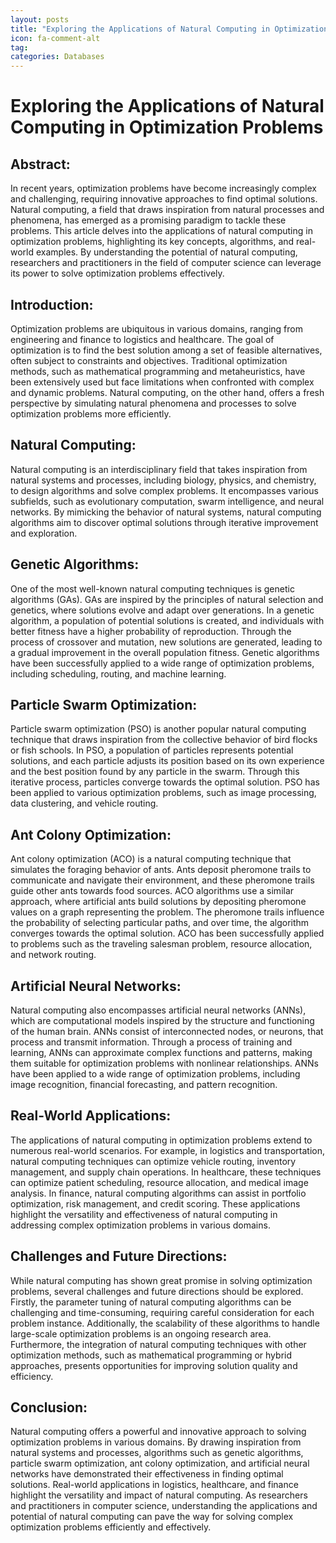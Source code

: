 ```yaml
---
layout: posts
title: "Exploring the Applications of Natural Computing in Optimization Problems"
icon: fa-comment-alt
tag:      
categories: Databases
---
```



# Exploring the Applications of Natural Computing in Optimization Problems

## Abstract:
In recent years, optimization problems have become increasingly complex and challenging, requiring innovative approaches to find optimal solutions. Natural computing, a field that draws inspiration from natural processes and phenomena, has emerged as a promising paradigm to tackle these problems. This article delves into the applications of natural computing in optimization problems, highlighting its key concepts, algorithms, and real-world examples. By understanding the potential of natural computing, researchers and practitioners in the field of computer science can leverage its power to solve optimization problems effectively.

## Introduction:
Optimization problems are ubiquitous in various domains, ranging from engineering and finance to logistics and healthcare. The goal of optimization is to find the best solution among a set of feasible alternatives, often subject to constraints and objectives. Traditional optimization methods, such as mathematical programming and metaheuristics, have been extensively used but face limitations when confronted with complex and dynamic problems. Natural computing, on the other hand, offers a fresh perspective by simulating natural phenomena and processes to solve optimization problems more efficiently.

## Natural Computing:
Natural computing is an interdisciplinary field that takes inspiration from natural systems and processes, including biology, physics, and chemistry, to design algorithms and solve complex problems. It encompasses various subfields, such as evolutionary computation, swarm intelligence, and neural networks. By mimicking the behavior of natural systems, natural computing algorithms aim to discover optimal solutions through iterative improvement and exploration.

## Genetic Algorithms:
One of the most well-known natural computing techniques is genetic algorithms (GAs). GAs are inspired by the principles of natural selection and genetics, where solutions evolve and adapt over generations. In a genetic algorithm, a population of potential solutions is created, and individuals with better fitness have a higher probability of reproduction. Through the process of crossover and mutation, new solutions are generated, leading to a gradual improvement in the overall population fitness. Genetic algorithms have been successfully applied to a wide range of optimization problems, including scheduling, routing, and machine learning.

## Particle Swarm Optimization:
Particle swarm optimization (PSO) is another popular natural computing technique that draws inspiration from the collective behavior of bird flocks or fish schools. In PSO, a population of particles represents potential solutions, and each particle adjusts its position based on its own experience and the best position found by any particle in the swarm. Through this iterative process, particles converge towards the optimal solution. PSO has been applied to various optimization problems, such as image processing, data clustering, and vehicle routing.

## Ant Colony Optimization:
Ant colony optimization (ACO) is a natural computing technique that simulates the foraging behavior of ants. Ants deposit pheromone trails to communicate and navigate their environment, and these pheromone trails guide other ants towards food sources. ACO algorithms use a similar approach, where artificial ants build solutions by depositing pheromone values on a graph representing the problem. The pheromone trails influence the probability of selecting particular paths, and over time, the algorithm converges towards the optimal solution. ACO has been successfully applied to problems such as the traveling salesman problem, resource allocation, and network routing.

## Artificial Neural Networks:
Natural computing also encompasses artificial neural networks (ANNs), which are computational models inspired by the structure and functioning of the human brain. ANNs consist of interconnected nodes, or neurons, that process and transmit information. Through a process of training and learning, ANNs can approximate complex functions and patterns, making them suitable for optimization problems with nonlinear relationships. ANNs have been applied to a wide range of optimization problems, including image recognition, financial forecasting, and pattern recognition.

## Real-World Applications:
The applications of natural computing in optimization problems extend to numerous real-world scenarios. For example, in logistics and transportation, natural computing techniques can optimize vehicle routing, inventory management, and supply chain operations. In healthcare, these techniques can optimize patient scheduling, resource allocation, and medical image analysis. In finance, natural computing algorithms can assist in portfolio optimization, risk management, and credit scoring. These applications highlight the versatility and effectiveness of natural computing in addressing complex optimization problems in various domains.

## Challenges and Future Directions:
While natural computing has shown great promise in solving optimization problems, several challenges and future directions should be explored. Firstly, the parameter tuning of natural computing algorithms can be challenging and time-consuming, requiring careful consideration for each problem instance. Additionally, the scalability of these algorithms to handle large-scale optimization problems is an ongoing research area. Furthermore, the integration of natural computing techniques with other optimization methods, such as mathematical programming or hybrid approaches, presents opportunities for improving solution quality and efficiency.

## Conclusion:
Natural computing offers a powerful and innovative approach to solving optimization problems in various domains. By drawing inspiration from natural systems and processes, algorithms such as genetic algorithms, particle swarm optimization, ant colony optimization, and artificial neural networks have demonstrated their effectiveness in finding optimal solutions. Real-world applications in logistics, healthcare, and finance highlight the versatility and impact of natural computing. As researchers and practitioners in computer science, understanding the applications and potential of natural computing can pave the way for solving complex optimization problems efficiently and effectively.